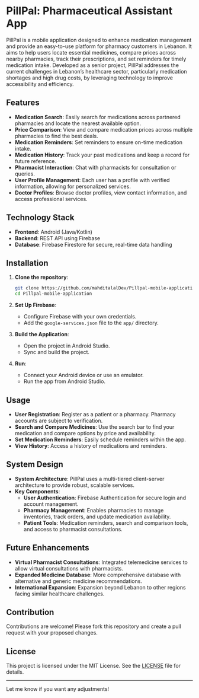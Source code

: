 # PillPal: Pharmaceutical Assistant App

PillPal is a mobile application designed to enhance medication management and provide an easy-to-use platform for pharmacy customers in Lebanon. It aims to help users locate essential medicines, compare prices across nearby pharmacies, track their prescriptions, and set reminders for timely medication intake. Developed as a senior project, PillPal addresses the current challenges in Lebanon’s healthcare sector, particularly medication shortages and high drug costs, by leveraging technology to improve accessibility and efficiency.

## Features

- **Medication Search**: Easily search for medications across partnered pharmacies and locate the nearest available option.
- **Price Comparison**: View and compare medication prices across multiple pharmacies to find the best deals.
- **Medication Reminders**: Set reminders to ensure on-time medication intake.
- **Medication History**: Track your past medications and keep a record for future reference.
- **Pharmacist Interaction**: Chat with pharmacists for consultation or queries.
- **User Profile Management**: Each user has a profile with verified information, allowing for personalized services.
- **Doctor Profiles**: Browse doctor profiles, view contact information, and access professional services.

## Technology Stack

- **Frontend**: Android (Java/Kotlin)
- **Backend**: REST API using Firebase
- **Database**: Firebase Firestore for secure, real-time data handling

## Installation

1. **Clone the repository**:
   ```bash
   git clone https://github.com/mahditalalDev/Pillpal-mobile-application.git
   cd Pillpal-mobile-application
   ```
2. **Set Up Firebase**:
   - Configure Firebase with your own credentials.
   - Add the `google-services.json` file to the `app/` directory.

3. **Build the Application**:
   - Open the project in Android Studio.
   - Sync and build the project.

4. **Run**:
   - Connect your Android device or use an emulator.
   - Run the app from Android Studio.

## Usage

- **User Registration**: Register as a patient or a pharmacy. Pharmacy accounts are subject to verification.
- **Search and Compare Medicines**: Use the search bar to find your medication and compare options by price and availability.
- **Set Medication Reminders**: Easily schedule reminders within the app.
- **View History**: Access a history of medications and reminders.

## System Design

- **System Architecture**: PillPal uses a multi-tiered client-server architecture to provide robust, scalable services.
- **Key Components**:
  - **User Authentication**: Firebase Authentication for secure login and account management.
  - **Pharmacy Management**: Enables pharmacies to manage inventories, track orders, and update medication availability.
  - **Patient Tools**: Medication reminders, search and comparison tools, and access to pharmacist consultations.

## Future Enhancements

- **Virtual Pharmacist Consultations**: Integrated telemedicine services to allow virtual consultations with pharmacists.
- **Expanded Medicine Database**: More comprehensive database with alternative and generic medicine recommendations.
- **International Expansion**: Expansion beyond Lebanon to other regions facing similar healthcare challenges.

## Contribution

Contributions are welcome! Please fork this repository and create a pull request with your proposed changes.

## License

This project is licensed under the MIT License. See the [LICENSE](LICENSE) file for details.

---

Let me know if you want any adjustments!